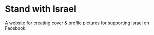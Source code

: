 # Stand with Israel
A website for creating cover & profile pictures for supporting Israel on Facebook.